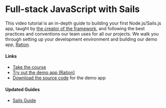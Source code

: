# Full-stack JavaScript with Sails

This video tutorial is an in-depth guide to building your first Node.js/Sails.js app, taught by [the creator of the framework](https://twitter.com/mikermcneil), and following the best practices and conventions our team uses for all our projects. We walk you through setting up your development environment and building our demo app, [Ration](https://ration.io).


#### Links
+ [Take the course](https://courses.platzi.com/classes/sails-js/)
+ [Try out the demo app (Ration)](https://ration.io)
+ [Download the source code](https://github.com/mikermcneil/ration) for the demo app

#### Updated Guides
+ [Sails Guide](https://www.sailsguide.com) 

<docmeta name="displayName" value="Full-stack JavaScript with Sails">
